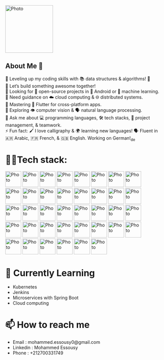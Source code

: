 
<img src="https://i.imgur.com/kLYQZVe.png" alt="Photo" style="height: 150px; width: 150px;">



## About Me 👋

🔭 Leveling up my coding skills with 📚 data structures & algorithms! 🧠</br>
👯 Let’s build something awesome together! </br>
🤖 Looking for 🤝 open-source projects in 📱 Android or 🤖 machine learning.</br>
🤝 Need guidance on ☁️ cloud computing & 🌐 distributed systems.</br>
🌱 Mastering 📱 Flutter for cross-platform apps. </br>
🔭 Exploring 👁️ computer vision & 🗣️ natural language processing.</br>
💬 Ask me about 💻 programming languages, 🛠️ tech stacks, 🤝 project management, &  teamwork.</br>
⚡ Fun fact: 🖌️ I love calligraphy & 🌍 learning new languages! 🗣️ Fluent in 🇦🇷 Arabic, 🇫🇷 French, & 🇬🇧 English. Working on German!<sub>de</sub></br>

<a href="http://essousymohammed.me" style="style-decoration=none" ></a>

<h1>👨‍💻Tech stack: </h1>
            

<span><img src="https://i.imgur.com/XZMEljd.png" alt="Photo" style="height: 50px; width: 50px;"></span>
<span><img src="https://i.imgur.com/JHYCKYp.png" alt="Photo" style="height: 50px; width: 50px;"></span>
<span><img src="https://i.imgur.com/UdgNc7C.png" alt="Photo" style="height: 50px; width: 50px;"></span>
<span><img src="https://i.imgur.com/uIhKRxb.png" alt="Photo" style="height: 50px; width: 50px;"></span>
<span><img src="https://i.imgur.com/nY6kiCk.png" alt="Photo" style="height: 50px; width: 50px;"></span>
<span><img src="https://i.imgur.com/nbOueG7.png" alt="Photo" style="height: 50px; width: 50px;"></span>
<span><img src="https://i.imgur.com/Fic7gW2.png" alt="Photo" style="height: 50px; width: 50px;"></span>
<span><img src="https://i.imgur.com/19q5ws7.png" alt="Photo" style="height: 50px; width: 50px;"></span><br>
<span><img src="https://i.imgur.com/2qwXPfW.png" alt="Photo" style="height: 50px; width: 50px;"></span>
<span><img src="https://i.imgur.com/SRjli62.png" alt="Photo" style="height: 50px; width: 50px;"></span>
<span><img src="https://i.imgur.com/JHyInqZ.png" alt="Photo" style="height: 50px; width: 50px;"></span>
<span><img src="https://i.imgur.com/PvWMvXe.png" alt="Photo" style="height: 50px; width: 50px;"></span>
<span><img src="https://i.imgur.com/ElrwqbG.png" alt="Photo" style="height: 50px; width: 50px;"></span>
<span><img src="https://i.imgur.com/nzGXFuy.png" alt="Photo" style="height: 50px; width: 50px;"></span>
<span><img src="https://i.imgur.com/ubt3Jby.png" alt="Photo" style="height: 50px; width: 50px;"></span>
<span><img src="https://i.imgur.com/HjpJXOS.png" alt="Photo" style="height: 50px; width: 50px;"></span><br>
<span><img src="https://i.imgur.com/KxzF2ie.png" alt="Photo" style="height: 50px; width: 50px;"></span>
<span><img src="https://i.imgur.com/hgzO5NT.png" alt="Photo" style="height: 50px; width: 50px;"></span>
<span><img src="https://i.imgur.com/H1Odf1E.png" alt="Photo" style="height: 50px; width: 50px;"></span>
<span><img src="https://i.imgur.com/2vF0yEx.png" alt="Photo" style="height: 50px; width: 50px;"></span>
<span><img src="https://i.imgur.com/Mf1SnVU.png" alt="Photo" style="height: 50px; width: 50px;"></span>
<span><img src="https://i.imgur.com/tRx7L0f.png" alt="Photo" style="height: 50px; width: 50px;"></span>
<span><img src="https://i.imgur.com/0bS1kBt.png" alt="Photo" style="height: 50px; width: 50px;"></span>
<span><img src="https://i.imgur.com/hNCuE2y.png" alt="Photo" style="height: 50px; width: 50px;"></span><br>
<span><img src="https://i.imgur.com/lUNpDHT.png" alt="Photo" style="height: 50px; width: 50px;"></span>
<span><img src="https://i.imgur.com/YkVMkz3.png" alt="Photo" style="height: 50px; width: 50px;"></span>
<span><img src="https://i.imgur.com/QlGXGcO.png" alt="Photo" style="height: 50px; width: 50px;"></span>
<span><img src="https://i.imgur.com/j4Z2MRG.png" alt="Photo" style="height: 50px; width: 50px;"></span>
<span><img src="https://i.imgur.com/B0yAMeY.png" alt="Photo" style="height: 50px; width: 50px;"></span>
<span><img src="https://i.imgur.com/UYhEwls.png" alt="Photo" style="height: 50px; width: 50px;"></span>
<span><img src="https://i.imgur.com/VlXacQZ.png" alt="Photo" style="height: 50px; width: 50px;"></span>
<span><img src="https://i.imgur.com/UDDaYfC.png" alt="Photo" style="height: 50px; width: 50px;"></span><br>
<span><img src="https://i.imgur.com/lcb96NM.png" alt="Photo" style="height: 50px; width: 50px;"></span>
<span><img src="https://i.imgur.com/JSt0Ord.png" alt="Photo" style="height: 50px; width: 50px;"></span>
<span><img src="https://i.imgur.com/8sRAT8o.png" alt="Photo" style="height: 50px; width: 50px;"></span>
<span><img src="https://i.imgur.com/NtYnRBq.png" alt="Photo" style="height: 50px; width: 50px;"></span>
<span><img src="https://i.imgur.com/7hwdhHE.png" alt="Photo" style="height: 50px; width: 50px;"></span>
<span><img src="https://i.imgur.com/jkCBkvE.png" alt="Photo" style="height: 50px; width: 50px;"></span><br>

<h1>🌱 Currently Learning</h1> 
            <ul>
              <li>Kubernetes</li>
              <li>Jenkins</li>
              <li> Microservices with Spring Boot</li>
              <li>Cloud computing</li>
            </ul>  

<h1>📫 How to reach me </h1>
            <ul>
              <li>Email : mohammed.essousy0@gmail.com</li>
              <li> Linkedin : Mohammed Essousy</li>
              <li>Phone : +212700331749</li>
            </ul> 






